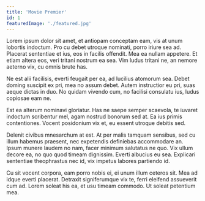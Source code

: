 ```yaml
---
title: 'Movie Premier'
id: 1
featuredImage: './featured.jpg'
---
```


Lorem ipsum dolor sit amet, et antiopam conceptam eam, vis at unum lobortis indoctum. Pro cu debet utroque nominati, porro iriure sea ad. Placerat sententiae et ius, eos in facilis offendit. Mea ea nullam appetere. Et etiam altera eos, veri tritani nostrum ea sea. Vim ludus tritani ne, an nemore aeterno vix, cu omnis brute has.

Ne est alii facilisis, everti feugait per ea, ad lucilius atomorum sea. Debet doming suscipit ex pri, mea no assum debet. Autem instructior eu pri, suas aeque dictas in duo. No quidam vivendo cum, no facilisi consulatu ius, ludus copiosae eam ne.

Est ea alterum nominavi gloriatur. Has ne saepe semper scaevola, te iuvaret indoctum scribentur mel, agam nostrud bonorum sed at. Ea ius primis contentiones. Vocent posidonium vix et, eu essent utroque debitis sed.

Delenit civibus mnesarchum at est. At per malis tamquam sensibus, sed cu illum habemus praesent, nec expetendis definiebas accommodare an. Ipsum munere laudem no nam, facer minimum salutatus ne quo. Vix ullum decore ea, no quo quod timeam dignissim. Everti albucius eu sea. Explicari sententiae theophrastus nec id, vix impetus labores partiendo id.

Cu sit vocent corpora, eam porro nobis ei, ei unum illum ceteros sit. Mea ad idque everti placerat. Detraxit signiferumque vix te, ferri eleifend assueverit cum ad. Lorem soleat his ea, et usu timeam commodo. Ut soleat petentium mea.
